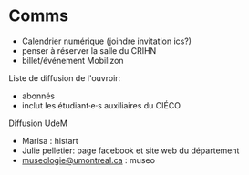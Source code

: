 # Comms

- Calendrier numérique  (joindre invitation ics?)
- penser à réserver la salle du CRIHN
- billet/événement Mobilizon

Liste de diffusion de l'ouvroir:

- abonnés 
- inclut les étudiant·e·s auxiliaires du CIÉCO

Diffusion UdeM

- Marisa : histart
- Julie pelletier: page facebook et site web du département
- museologie@umontreal.ca : museo

